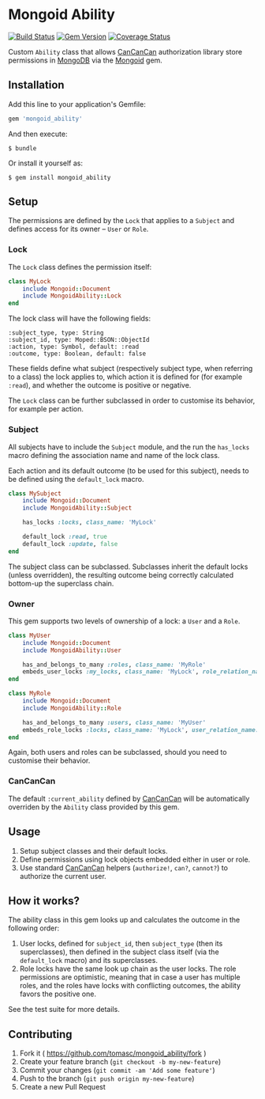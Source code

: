 # Mongoid Ability

[![Build Status](https://travis-ci.org/tomasc/mongoid_ability.svg)](https://travis-ci.org/tomasc/mongoid_ability) [![Gem Version](https://badge.fury.io/rb/mongoid_ability.svg)](http://badge.fury.io/rb/mongoid_ability) [![Coverage Status](https://img.shields.io/coveralls/tomasc/mongoid_ability.svg)](https://coveralls.io/r/tomasc/mongoid_ability)

Custom `Ability` class that allows [CanCanCan](https://github.com/CanCanCommunity/cancancan) authorization library store permissions in [MongoDB](http://www.mongodb.org) via the [Mongoid](https://github.com/mongoid/mongoid) gem.

## Installation

Add this line to your application's Gemfile:

```ruby
gem 'mongoid_ability'
```

And then execute:

```
$ bundle
```

Or install it yourself as:

```
$ gem install mongoid_ability
```

## Setup

The permissions are defined by the `Lock` that applies to a `Subject` and defines access for its owner – `User` or `Role`.

### Lock

The `Lock` class defines the permission itself:

```ruby
class MyLock
    include Mongoid::Document
    include MongoidAbility::Lock
end
```

The lock class will have the following fields:

`:subject_type, type: String`  
`:subject_id, type: Moped::BSON::ObjectId`  
`:action, type: Symbol, default: :read`  
`:outcome, type: Boolean, default: false`  

These fields define what subject (respectively subject type, when referring to a class) the lock applies to, which action it is defined for (for example `:read`), and whether the outcome is positive or negative.

The `Lock` class can be further subclassed in order to customise its behavior, for example per action.

### Subject

All subjects have to include the `Subject` module, and the run the `has_locks` macro defining the association name and name of the lock class.

Each action and its default outcome (to be used for this subject), needs to be defined using the `default_lock` macro.

```ruby
class MySubject
    include Mongoid::Document
    include MongoidAbility::Subject

    has_locks :locks, class_name: 'MyLock'

    default_lock :read, true
    default_lock :update, false
end
```

The subject class can be subclassed. Subclasses inherit the default locks (unless overridden), the resulting outcome being correctly calculated bottom-up the superclass chain. 

### Owner

This gem supports two levels of ownership of a lock: a `User` and a `Role`.

```ruby
class MyUser
    include Mongoid::Document
    include MongoidAbility::User

    has_and_belongs_to_many :roles, class_name: 'MyRole'
    embeds_user_locks :my_locks, class_name: 'MyLock', role_relation_name: :roles
end
```

```ruby
class MyRole
    include Mongoid::Document
    include MongoidAbility::Role

    has_and_belongs_to_many :users, class_name: 'MyUser'
    embeds_role_locks :locks, class_name: 'MyLock', user_relation_name: :users
end
```

Again, both users and roles can be subclassed, should you need to customise their behavior.

### CanCanCan

The default `:current_ability` defined by [CanCanCan](https://github.com/CanCanCommunity/cancancan) will be automatically overriden by the `Ability` class provided by this gem.

## Usage

1. Setup subject classes and their default locks.
2. Define permissions using lock objects embedded either in user or role.
3. Use standard [CanCanCan](https://github.com/CanCanCommunity/cancancan) helpers (`authorize!`, `can?`, `cannot?`) to authorize the current user.

## How it works?

The ability class in this gem looks up and calculates the outcome in the following order:

1. User locks, defined for `subject_id`, then `subject_type` (then its superclasses), then defined in the subject class itself (via the `default_lock` macro) and its superclasses.
2. Role locks have the same look up chain as the user locks. The role permissions are optimistic, meaning that in case a user has multiple roles, and the roles have locks with conflicting outcomes, the ability favors the positive one.

See the test suite for more details.

## Contributing

1. Fork it ( https://github.com/tomasc/mongoid_ability/fork )
2. Create your feature branch (`git checkout -b my-new-feature`)
3. Commit your changes (`git commit -am 'Add some feature'`)
4. Push to the branch (`git push origin my-new-feature`)
5. Create a new Pull Request
